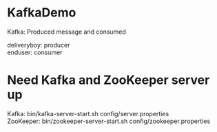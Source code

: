 # KafkaDemo
 Kafka: Produced message and consumed

 deliveryboy: producer <br>
 enduser: consumer

# Need Kafka and ZooKeeper server up
 Kafka: bin/kafka-server-start.sh config/server.properties <br>
 ZooKeeper: bin/zookeeper-server-start.sh config/zookeeper.properties
